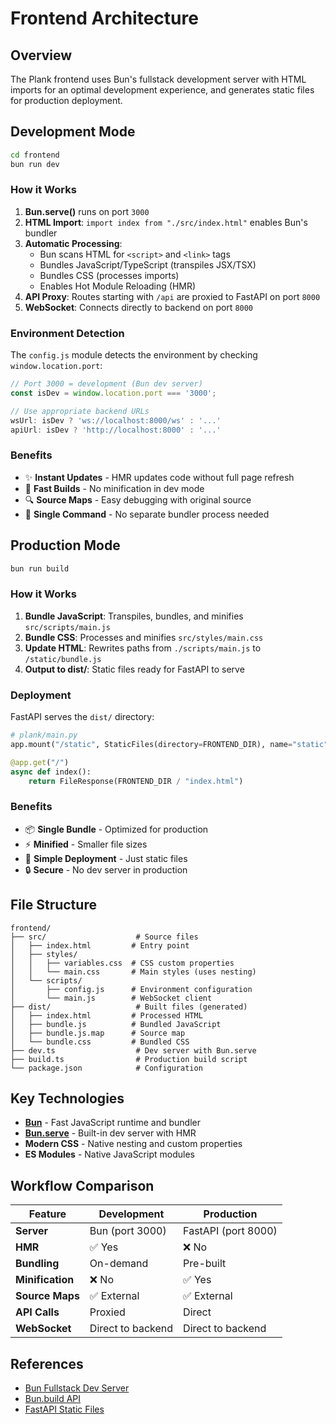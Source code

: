 # Frontend Architecture

## Overview

The Plank frontend uses Bun's fullstack development server with HTML imports for an optimal development experience, and generates static files for production deployment.

## Development Mode

```bash
cd frontend
bun run dev
```

### How it Works

1. **Bun.serve()** runs on port `3000`
2. **HTML Import**: `import index from "./src/index.html"` enables Bun's bundler
3. **Automatic Processing**:
   - Bun scans HTML for `<script>` and `<link>` tags
   - Bundles JavaScript/TypeScript (transpiles JSX/TSX)
   - Bundles CSS (processes imports)
   - Enables Hot Module Reloading (HMR)
4. **API Proxy**: Routes starting with `/api` are proxied to FastAPI on port `8000`
5. **WebSocket**: Connects directly to backend on port `8000`

### Environment Detection

The `config.js` module detects the environment by checking `window.location.port`:

```javascript
// Port 3000 = development (Bun dev server)
const isDev = window.location.port === '3000';

// Use appropriate backend URLs
wsUrl: isDev ? 'ws://localhost:8000/ws' : '...'
apiUrl: isDev ? 'http://localhost:8000' : '...'
```

### Benefits

- ✨ **Instant Updates** - HMR updates code without full page refresh
- 🚀 **Fast Builds** - No minification in dev mode
- 🔍 **Source Maps** - Easy debugging with original source
- 🎯 **Single Command** - No separate bundler process needed

## Production Mode

```bash
bun run build
```

### How it Works

1. **Bundle JavaScript**: Transpiles, bundles, and minifies `src/scripts/main.js`
2. **Bundle CSS**: Processes and minifies `src/styles/main.css`
3. **Update HTML**: Rewrites paths from `./scripts/main.js` to `/static/bundle.js`
4. **Output to dist/**: Static files ready for FastAPI to serve

### Deployment

FastAPI serves the `dist/` directory:

```python
# plank/main.py
app.mount("/static", StaticFiles(directory=FRONTEND_DIR), name="static")

@app.get("/")
async def index():
    return FileResponse(FRONTEND_DIR / "index.html")
```

### Benefits

- 📦 **Single Bundle** - Optimized for production
- ⚡ **Minified** - Smaller file sizes
- 🎯 **Simple Deployment** - Just static files
- 🔒 **Secure** - No dev server in production

## File Structure

```
frontend/
├── src/                    # Source files
│   ├── index.html         # Entry point
│   ├── styles/
│   │   ├── variables.css  # CSS custom properties
│   │   └── main.css       # Main styles (uses nesting)
│   └── scripts/
│       ├── config.js      # Environment configuration
│       └── main.js        # WebSocket client
├── dist/                   # Built files (generated)
│   ├── index.html         # Processed HTML
│   ├── bundle.js          # Bundled JavaScript
│   ├── bundle.js.map      # Source map
│   └── bundle.css         # Bundled CSS
├── dev.ts                  # Dev server with Bun.serve
├── build.ts                # Production build script
└── package.json            # Configuration
```

## Key Technologies

- **[Bun](https://bun.sh)** - Fast JavaScript runtime and bundler
- **[Bun.serve](https://bun.com/docs/bundler/fullstack)** - Built-in dev server with HMR
- **Modern CSS** - Native nesting and custom properties
- **ES Modules** - Native JavaScript modules

## Workflow Comparison

| Feature | Development | Production |
|---------|------------|-----------|
| **Server** | Bun (port 3000) | FastAPI (port 8000) |
| **HMR** | ✅ Yes | ❌ No |
| **Bundling** | On-demand | Pre-built |
| **Minification** | ❌ No | ✅ Yes |
| **Source Maps** | ✅ External | ✅ External |
| **API Calls** | Proxied | Direct |
| **WebSocket** | Direct to backend | Direct to backend |

## References

- [Bun Fullstack Dev Server](https://bun.com/docs/bundler/fullstack)
- [Bun.build API](https://bun.com/docs/bundler)
- [FastAPI Static Files](https://fastapi.tiangolo.com/tutorial/static-files/)
